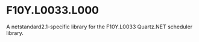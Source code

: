 # F10Y.L0033.L000
A netstandard2.1-specific library for the F10Y.L0033 Quartz.NET scheduler library.